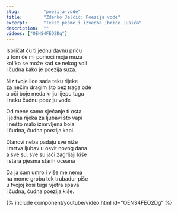 ```yaml
---
slug:         "poezija-vode"
title:        "Zdenko Jelčić: Poezija vode"
excerpt:      "Tekst pesme i izvedba Ibrice Jusića"
description:  ""
videos: ["OENS4FEO2Dg"]
---
```


Ispričat ću ti jednu davnu priču  
u tom će mi pomoći moja muza  
kol'ko se može kad se nekog voli  
i čudna kako je poezija suza.  

Niz tvoje lice sada teku rijeke  
za nečim dragim što bez traga ode  
a oči boje meda kriju lijepu tugu  
i neku čudnu poeziju vode  

Od mene samo sjećanje ti osta  
i jedna rijeka za ljubavi što vapi  
i nešto malo izmrvljena bola  
i čudna, čudna poezija kapi.  

Dlanovi neba padaju sve niže  
i mrtva ljubav u osvit novog dana  
a sve su, sve su jači zagrljaji kiše  
i stara pjesma starih oceana  

Da ja sam umro i više me nema  
na mome grobu tek trubadur piše  
u tvojoj kosi tuga vjetra spava  
i čudna, čudna poezija kiše.  

{% include component/youtube/video.html id="OENS4FEO2Dg" %}